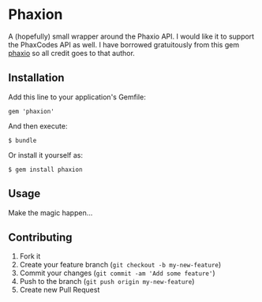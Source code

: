 # Phaxion

A (hopefully) small wrapper around the Phaxio API. I would like it to support the PhaxCodes API as well. I have borrowed gratuitously from this gem [phaxio](https://github.com/gristmill/phaxio) so all credit goes to that author.

## Installation

Add this line to your application's Gemfile:

    gem 'phaxion'

And then execute:

    $ bundle

Or install it yourself as:

    $ gem install phaxion

## Usage

  Make the magic happen...

## Contributing

1. Fork it
2. Create your feature branch (`git checkout -b my-new-feature`)
3. Commit your changes (`git commit -am 'Add some feature'`)
4. Push to the branch (`git push origin my-new-feature`)
5. Create new Pull Request
